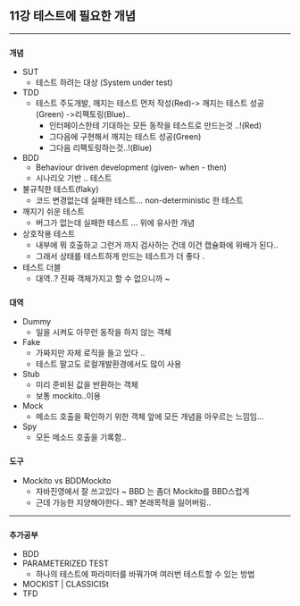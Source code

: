 ## 11강 테스트에 필요한 개념
---
### `개념`
* SUT
  * 테스트 하려는 대상 (System under test)
* TDD
  * 테스트 주도개발, 깨지는 테스트 먼저 작성(Red)-> 깨지는 테스트 성공(Green) ->리팩토링(Blue)..
    * 인터페이스한테 기대하는 모든 동작을 테스트로 만드는것 ..!(Red)
    * 그다음에 구현해서 깨지는 테스트 성공(Green)
    * 그다음 리팩토링하는것..!(Blue)
* BDD
  * Behaviour driven development (given- when - then)
  * 시나리오 기반 .. 테스트
* 불규칙한 테스트(flaky)
  * 코드 변경없는데 실패한 테스트... non-deterministic 한 테스트
* 깨지기 쉬운 테스트
  * 버그가 없는데 실패한 테스트 ... 위에 유사한 개념
* 상호작용 테스트
  * 내부에 뭐 호출하고 그런거 까지 검사하는 건데 이건 캡슐화에 위배가 된다..
  * 그래서 상태를 테스트하게 만드는 테스트가 더 좋다 .
* 테스트 더블
  * 대역..? 진짜 객체가지고 할 수 없으니까 ~ 
### `대역`
* Dummy
  * 일을 시켜도 아무런 동작을 하지 않는 객체
* Fake
  * 가짜지만 자체 로직을 들고 있다 ..
  * 테스트 말고도 로컬개발환경에서도 많이 사용
* Stub
  * 미리 준비된 값을 반환하는 객체
  * 보통 mockito..이용
* Mock
  * 메소드 호출을 확인하기 위한 객체 앞에 모든 개념을 아우르는 느낌임...
* Spy
  * 모든 메소드 호출을 기록함.. 
### `도구`
* Mockito vs BDDMockito
  * 자바진영에서 잘 쓰고있다 ~ BBD 는 좀더 Mockito를 BBD스럽게
  * 근데 가능한 지양해야한다.. 왜? 본래목적을 잃어버림..
 
---
### `추가공부`

* BDD
* PARAMETERIZED TEST
  * 하나의 테스트에 파라미터를 바꿔가며 여러번 테스트할 수 있는 방법
* MOCKIST | CLASSICISt
* TFD 
